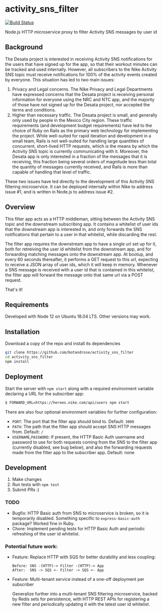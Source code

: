 # activity_sns_filter

[![Build Status](https://travis-ci.org/botandrose/activity_sns_filter.svg)](https://travis-ci.org/botandrose/activity_sns_filter)

Node.js HTTP microservice proxy to filter Activity SNS messages by user id

## Background
The Desata project is interested in receiving Activity SNS notifications for the users that have signed up for the app, so that their workout minutes can be tracked and used internally. However, all subscribers to the Nike Activity SNS topic must receive notifications for 100% of the activity events created by everyone. This situation has led to two main issues:
1. Privacy and Legal concerns. The Nike Privacy and Legal Departments have expressed concerns that the Desata project is receiving personal information for everyone using the NRC and NTC app, and the majority of those have not signed up for the Desata project, nor accepted the terms and conditions.
2. Higher than necessary traffic. The Desata project is small, and generally only used by people in the Mexico City region. These traffic requirements (and development budget requirements) have led to the choice of Ruby on Rails as the primary web technology for implementing the project. While well-suited for rapid iteration and development in a small team, Rails is not well-suited for handling large quantities of concurrent, short-lived HTTP requests, which is the means by which the Activity SNS topic is currently communicating with it. Moreover, the Desata app is only interested in a fraction of the messages that it is receiving, this fraction being several orders of magnitude less than total the quantity of messages currently received, and Rails is more than capable of handling that level of traffic.

These two issues have led directly to the development of this Activity SNS filtering microservice. It can be deployed internally within Nike to address issue #1, and is written in Node.js to address issue #2. 

## Overview
This filter app acts as a HTTP middleman, sitting between the Activity SNS topic and the downstream subscribing app. It contains a whitelist of user ids that the downstream app is interested in, and only forwards the SNS notifications that pertain to a user in that whitelist, while discarding the rest.

The filter app requires the downstream app to have a single url set up for it, both for retreiving the user id whitelist from the downstream app, and for forwarding matching messages onto the downstream app. At bootup, and every 60 seconds thereafter, it performs a GET request to this url, expecting to receive a JSON array of user ids, which it will keep in memory. Whenever a SNS message is received with a user id that is contained in this whitelist, the filter app will forward the message onto that same url via a POST request.

That's it!

## Requirements

Developed with Node 12 on Ubuntu 18.04 LTS. Other versions may work.

## Installation

Download a copy of the repo and install its dependencies
```bash
git clone https://github.com/botandrose/activity_sns_filter
cd activity_sns_filter
npm install
```
## Deployment

Start the server with `npm start` along with a required environment variable declaring a URL for the subscriber app:
```bash
$ FORWARD_URL=https://heroes.nike.com/api/users npm start
```

There are also four optional environment variables for further configuration:
* `PORT`: The port that the filter app should bind to. Default: `3000`
* `PATH`: The path that the filter app should accept SNS HTTP messages from. Default: `/`
* `USERNAME`,`PASSWORD`: If present, the HTTP Basic Auth username and password to use for both requests coming from the SNS to the filter app (currently disabled, see bug below), and also the forwarding requests made from the filter app to the subscriber app. Default: none

## Development

1. Make changes
2. Run tests with `npm test`
3. Submit PRs :)

### TODO
* Bugfix: HTTP Basic auth from SNS to microservice is broken, so it is temporarily disabled. Something specific to `express-basic-auth` package? Worked fine in Ruby.
* Chore: Implement pending tests for HTTP Basic Auth and periodic refreshing of the user id whitelist.

### Potential future work:
* Feature: Replace HTTP with SQS for better durability and less coupling:

  ```
  Before: SNS -(HTTP)-> Filter -(HTTP)-> App
  After:  SNS -> SQS <- Filter -> SQS <- App
  ```
* Feature: Multi-tenant service instead of a one-off deployment per subscriber

  Generalize further into a multi-tenant SNS filtering microservice, backed by Redis sets for persistence, with HTTP REST APIs for registering a new filter and periodically updating it with the latest user id whitelist.
